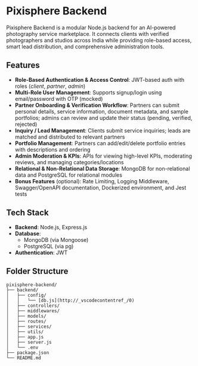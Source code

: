 # Pixisphere Backend

Pixisphere Backend is a modular Node.js backend for an AI-powered photography service marketplace. It connects clients with verified photographers and studios across India while providing role-based access, smart lead distribution, and comprehensive administration tools.

## Features

- **Role-Based Authentication & Access Control**: JWT-based auth with roles (_client_, _partner_, _admin_)
- **Multi-Role User Management**: Supports signup/login using email/password with OTP (mocked)
- **Partner Onboarding & Verification Workflow**: Partners can submit personal details, service information, document metadata, and sample portfolios; admins can review and update their status (pending, verified, rejected)
- **Inquiry / Lead Management**: Clients submit service inquiries; leads are matched and distributed to relevant partners
- **Portfolio Management**: Partners can add/edit/delete portfolio entries with descriptions and ordering
- **Admin Moderation & KPIs**: APIs for viewing high-level KPIs, moderating reviews, and managing categories/locations
- **Relational & Non-Relational Data Storage**: MongoDB for non-relational data and PostgreSQL for relational modules
- **Bonus Features** (optional): Rate Limiting, Logging Middleware, Swagger/OpenAPI documentation, Dockerized environment, and Jest tests

## Tech Stack

- **Backend**: Node.js, Express.js
- **Database**: 
  - MongoDB (via Mongoose)
  - PostgreSQL (via pg)
- **Authentication**: JWT

## Folder Structure

```plaintext
pixisphere-backend/
├── backend/
│   ├── config/
│   │   └── [db.js](http://_vscodecontentref_/0)
│   ├── controllers/
│   ├── middlewares/
│   ├── models/
│   ├── routes/
│   ├── services/
│   ├── utils/
│   ├── app.js
│   ├── server.js
│   └── .env
├── package.json
└── README.md
```
